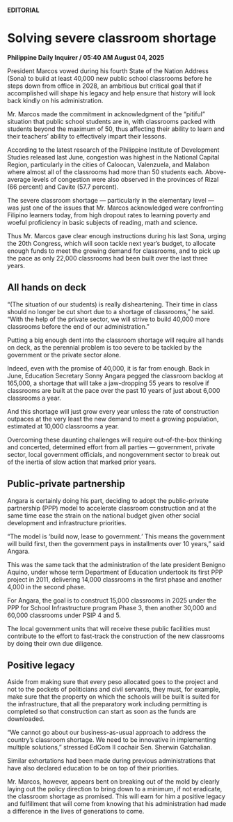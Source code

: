 **EDITORIAL**

# Solving severe classroom shortage

****Philippine Daily Inquirer / 05:40 AM August 04, 2025****

President Marcos vowed during his fourth State of the Nation Address (Sona) to build at least 40,000 new public school classrooms before he steps down from office in 2028, an ambitious but critical goal that if accomplished will shape his legacy and help ensure that history will look back kindly on his administration.

Mr. Marcos made the commitment in acknowledgment of the “pitiful” situation that public school students are in, with classrooms packed with students beyond the maximum of 50, thus affecting their ability to learn and their teachers’ ability to effectively impart their lessons.

According to the latest research of the Philippine Institute of Development Studies released last June, congestion was highest in the National Capital Region, particularly in the cities of Caloocan, Valenzuela, and Malabon where almost all of the classrooms had more than 50 students each. Above-average levels of congestion were also observed in the provinces of Rizal (66 percent) and Cavite (57.7 percent).

The severe classroom shortage — particularly in the elementary level — was just one of the issues that Mr. Marcos acknowledged were confronting Filipino learners today, from high dropout rates to learning poverty and woeful proficiency in basic subjects of reading, math and science.

Thus Mr. Marcos gave clear enough instructions during his last Sona, urging the 20th Congress, which will soon tackle next year’s budget, to allocate enough funds to meet the growing demand for classrooms, and to pick up the pace as only 22,000 classrooms had been built over the last three years.

## All hands on deck

“(The situation of our students) is really disheartening. Their time in class should no longer be cut short due to a shortage of classrooms,” he said. “With the help of the private sector, we will strive to build 40,000 more classrooms before the end of our administration.”

Putting a big enough dent into the classroom shortage will require all hands on deck, as the perennial problem is too severe to be tackled by the government or the private sector alone.

Indeed, even with the promise of 40,000, it is far from enough. Back in June, Education Secretary Sonny Angara pegged the classroom backlog at 165,000, a shortage that will take a jaw-dropping 55 years to resolve if classrooms are built at the pace over the past 10 years of just about 6,000 classrooms a year.

And this shortage will just grow every year unless the rate of construction outpaces at the very least the new demand to meet a growing population, estimated at 10,000 classrooms a year.

Overcoming these daunting challenges will require out-of-the-box thinking and concerted, determined effort from all parties — government, private sector, local government officials, and nongovernment sector to break out of the inertia of slow action that marked prior years.

## Public-private partnership

Angara is certainly doing his part, deciding to adopt the public-private partnership (PPP) model to accelerate classroom construction and at the same time ease the strain on the national budget given other social development and infrastructure priorities.

“The model is ‘build now, lease to government.’ This means the government will build first, then the government pays in installments over 10 years,” said Angara.

This was the same tack that the administration of the late president Benigno Aquino, under whose term Department of Education undertook its first PPP project in 2011, delivering 14,000 classrooms in the first phase and another 4,000 in the second phase.

For Angara, the goal is to construct 15,000 classrooms in 2025 under the PPP for School Infrastructure program Phase 3, then another 30,000 and 60,000 classrooms under PSIP 4 and 5.

The local government units that will receive these public facilities must contribute to the effort to fast-track the construction of the new classrooms by doing their own due diligence.

## Positive legacy

Aside from making sure that every peso allocated goes to the project and not to the pockets of politicians and civil servants, they must, for example, make sure that the property on which the schools will be built is suited for the infrastructure, that all the preparatory work including permitting is completed so that construction can start as soon as the funds are downloaded.

“We cannot go about our business-as-usual approach to address the country’s classroom shortage. We need to be innovative in implementing multiple solutions,” stressed EdCom II cochair Sen. Sherwin Gatchalian.

Similar exhortations had been made during previous administrations that have also declared education to be on top of their priorities.

Mr. Marcos, however, appears bent on breaking out of the mold by clearly laying out the policy direction to bring down to a minimum, if not eradicate, the classroom shortage as promised. This will earn for him a positive legacy and fulfillment that will come from knowing that his administration had made a difference in the lives of generations to come.